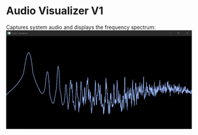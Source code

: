 ﻿# Audio Visualizer V1
Captures system audio and displays the frequency spectrum:
![alt text](https://github.com/Amarantheum/AudioVisualizerV1/blob/master/images/music.PNG)
